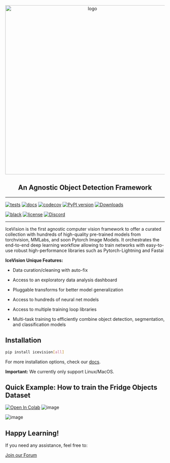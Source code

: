 <div align="center">
  <img src="images/icevision-logo-slogan.png" alt="logo" width="535px" style="display: block; margin-left: auto; margin-right: auto"/>
  <h2><b>An Agnostic Object Detection Framework</b></h2>
</div>

* * * * *

    
[![tests](https://github.com/airctic/icevision/workflows/tests/badge.svg?event=push)](https://github.com/airctic/icevision/actions?query=workflow%3Atests)
[![docs](https://github.com/airctic/icevision/workflows/docs/badge.svg)](https://airctic.com)
[![codecov](https://codecov.io/gh/airctic/icevision/branch/master/graph/badge.svg)](https://codecov.io/gh/airctic/icevision)
[![PyPI version](https://badge.fury.io/py/icevision.svg)](https://badge.fury.io/py/icevision)
[![Downloads](https://pepy.tech/badge/icevision)](https://pepy.tech/project/icevision)

[![black](https://img.shields.io/badge/code%20style-black-000000.svg)](https://github.com/psf/black)
[![license](https://img.shields.io/badge/License-Apache%202.0-blue.svg)](https://github.com/airctic/icevision/blob/master/LICENSE)
[![Discord](https://img.shields.io/discord/735877944085446747?label=Discord&logo=Discord)](https://discord.gg/2jqrwrQ)

</div>


* * * * *

IceVision is the first agnostic computer vision framework to offer a curated collection with hundreds of high-quality pre-trained models from torchvision, MMLabs, and soon Pytorch Image Models. It orchestrates the end-to-end deep learning workflow allowing to train networks with easy-to-use robust high-performance libraries such as Pytorch-Lightning and Fastai

**IceVision Unique Features:**

- Data curation/cleaning with auto-fix

- Access to an exploratory data analysis dashboard

- Pluggable transforms for better model generalization 

- Access to hundreds of neural net models

- Access to multiple training loop libraries

- Multi-task training to efficiently combine object detection, segmentation, and classification models 

<!-- Not included in docs - start -->

## Installation

```bash
pip install icevision[all]
```

For more installation options, check our [docs](https://airctic.com/0.7.0/install/).

**Important:** We currently only support Linux/MacOS.
<!-- Not included in docs - end -->

## Quick Example: How to train the **Fridge Objects Dataset**
<a href="https://colab.research.google.com/github/airctic/icevision/blob/master/notebooks/getting_started_object_detection.ipynb" target="_parent"><img src="https://colab.research.google.com/assets/colab-badge.svg" alt="Open In Colab"/></a>
![image](images/icevision-readme.png)

![image](images/icevision-end-to-end-training.gif)

## Happy Learning!
If you need any assistance, feel free to:

[Join our Forum](https://discord.gg/JDBeZYK)
